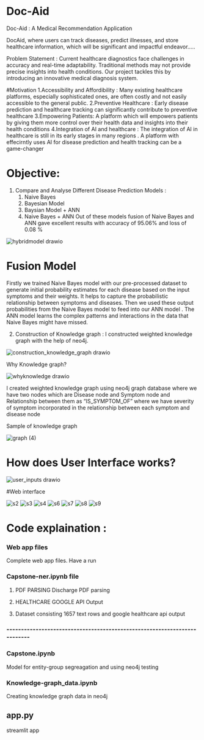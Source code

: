 # Doc-Aid
Doc-Aid : A Medical Recommendation Application

DocAid, where users can track diseases, predict illnesses, and store healthcare information, which will  be significant and impactful endeavor.....

Problem Statement : Current healthcare diagnostics face challenges in accuracy and real-time adaptability. Traditional methods may not provide precise insights into health conditions. Our project tackles this by introducing an innovative medical diagnosis system. 

#Motivation
1.Accessibility and Affordibility : Many existing healthcare platforms, especially sophisticated ones, are often costly and not easily accessible to the general public.
2.Preventive Healthcare : Early disease prediction and healthcare tracking can significantly contribute to preventive healthcare
3.Empowering Patients: A platform which  will empowers patients by giving them more control over their health data and insights into their health conditions
4.Integration of AI and healthcare : The integration of AI in healthcare is still in its early stages in many regions . A platform with effecirntly uses AI for disease prediction and health tracking can be a game-changer

# Objective:
1. Compare and Analyse Different Disease Prediction Models :
    1. Naive Bayes
    2. Bayesian Model
    3. Baysian Model + ANN
    4. Naive Bayes + ANN
Out of these models fusion of Naive Bayes and ANN gave excellent results with accuracy of 95.06% and loss of 0.08 %

![hybridmodel drawio](https://github.com/vaidehi0105/Doc-Aid/assets/72137592/a3a373bd-04e9-42ea-b0a9-069cc1dd9adb=250x250)

# Fusion Model 
Firstly we trained Naive Bayes model with our pre-processed dataset to generate initial probability estimates for each disease based on the input symptoms and their weights. It helps to capture the probabilistic relationship between symptoms and diseases.
Then we used these output probabilities from the Naive Bayes model to feed into our ANN model . The ANN model learns the complex patterns and interactions in the data that Naive Bayes might have missed.

2. Construction of Knowledge graph : I constructed weighted knowledge graph with the help of neo4j.
   
![construction_knowledge_graph drawio](https://github.com/vaidehi0105/Doc-Aid/assets/72137592/c209a0cc-e8ca-4962-8db5-911db70234e6=250x250=250x250)

Why Knowledge graph?

![whyknowledge drawio](https://github.com/vaidehi0105/Doc-Aid/assets/72137592/45baa296-c9da-40cc-9c89-3933c54edea7=250x250)

I created weighted knowledge graph using neo4j graph database where we have two nodes which are Disease node and Symptom node and Relationship between them  as “IS_SYMPTOM_OF” where we have severity of symptom incorporated in the relationship between each symptom and disease node

Sample of knowledge graph 



![graph (4)](https://github.com/vaidehi0105/Doc-Aid/assets/72137592/8ee9b030-35ad-4e56-a772-b720e4151560)


# How does User Interface works?

![user_inputs drawio](https://github.com/vaidehi0105/Doc-Aid/assets/72137592/a3d126d6-00f5-41f8-a922-eb323ed7d459=250x250)

#Web interface 

![s2](https://github.com/vaidehi0105/Doc-Aid/assets/72137592/03928c43-67c6-4a56-9ac4-3a6e5e68adf3 )
![s3](https://github.com/vaidehi0105/Doc-Aid/assets/72137592/e16995ec-3b52-4a44-a1b2-ea4befe33208 )
![s4](https://github.com/vaidehi0105/Doc-Aid/assets/72137592/3fa45920-fe6e-485b-8fdd-d0051418abc0 )
![s6](https://github.com/vaidehi0105/Doc-Aid/assets/72137592/14ad5499-522a-4b82-beb1-bc0ed19dc2e1 )
![s7](https://github.com/vaidehi0105/Doc-Aid/assets/72137592/d454f972-43d3-41e2-bfcc-ae4151451880 )
![s8](https://github.com/vaidehi0105/Doc-Aid/assets/72137592/75a2b9c5-940c-4036-97b5-d01e2b08649d )
![s9](https://github.com/vaidehi0105/Doc-Aid/assets/72137592/6293ceb8-907c-4ced-b647-b66eea619578 )


# Code explaination :
### Web app files
Complete web app files. Have a run 

### Capstone-ner.ipynb file

1. PDF PARSING
   Discharge PDF parsing
2. HEALTHCARE GOOGLE API Output

3. Dataset consisting 1657 text rows and google healthcare api output

### -------------------------------------------------------------------------

### Capstone.ipynb
Model for entity-group segreagation and using neo4j testing

### Knowledge-graph_data.ipynb

Creating knowledge graph data in neo4j


## app.py 

streamlit app 

   
